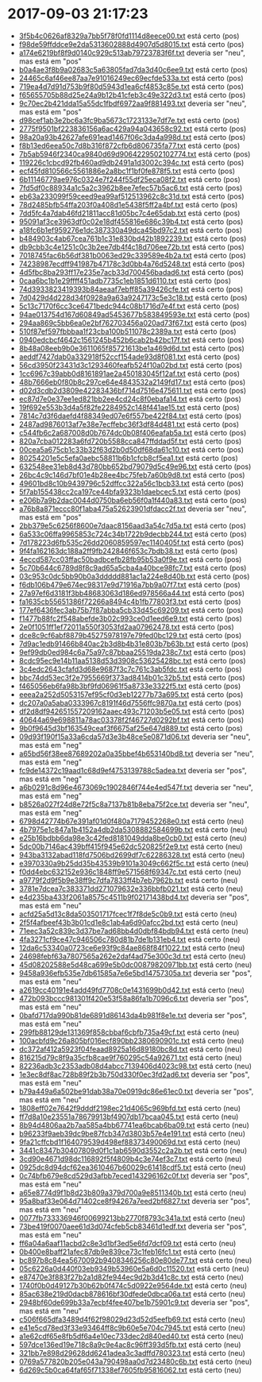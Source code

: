 # 2017-09-03 21:17:23 
- <a href="https://github.com/jordaos/Analyzing-Hadoop-feelings/tree/master/raw-data/2_release_hadoop_classified_manual/pos/3f5b4c0626af8329a7bb5f78f0fd1114d8eece00.txt">3f5b4c0626af8329a7bb5f78f0fd1114d8eece00.txt</a> está certo (pos)
- <a href="https://github.com/jordaos/Analyzing-Hadoop-feelings/tree/master/raw-data/2_release_hadoop_classified_manual/pos/f98de59ffddce9e2da5313602888d4907d5d8015.txt">f98de59ffddce9e2da5313602888d4907d5d8015.txt</a> está certo (pos)
- <a href="https://github.com/jordaos/Analyzing-Hadoop-feelings/tree/master/raw-data/2_release_hadoop_classified_manual/neu/a174e6219bf8f9d0140c929c513ab79723783f6f.txt">a174e6219bf8f9d0140c929c513ab79723783f6f.txt</a> deveria ser "neu", mas está em "pos" 
- <a href="https://github.com/jordaos/Analyzing-Hadoop-feelings/tree/master/raw-data/2_release_hadoop_classified_manual/pos/b0a4ae3f8b9a02683c5a63805fad7da3d40c6ee9.txt">b0a4ae3f8b9a02683c5a63805fad7da3d40c6ee9.txt</a> está certo (pos)
- <a href="https://github.com/jordaos/Analyzing-Hadoop-feelings/tree/master/raw-data/2_release_hadoop_classified_manual/pos/24465c6af46ee87aa7e91016249ec69ecfde533a.txt">24465c6af46ee87aa7e91016249ec69ecfde533a.txt</a> está certo (pos)
- <a href="https://github.com/jordaos/Analyzing-Hadoop-feelings/tree/master/raw-data/2_release_hadoop_classified_manual/pos/719ea4d7d91d753b9f80d5943d1ea6cf4853c85e.txt">719ea4d7d91d753b9f80d5943d1ea6cf4853c85e.txt</a> está certo (pos)
- <a href="https://github.com/jordaos/Analyzing-Hadoop-feelings/tree/master/raw-data/2_release_hadoop_classified_manual/pos/f65655705b88d25e24a9b12b41cfeb3c49e322d3.txt">f65655705b88d25e24a9b12b41cfeb3c49e322d3.txt</a> está certo (pos)
- <a href="https://github.com/jordaos/Analyzing-Hadoop-feelings/tree/master/raw-data/2_release_hadoop_classified_manual/neu/9c70ec2b421dda15a55dc1fbdf6972aa9f881493.txt">9c70ec2b421dda15a55dc1fbdf6972aa9f881493.txt</a> deveria ser "neu", mas está em "pos" 
- <a href="https://github.com/jordaos/Analyzing-Hadoop-feelings/tree/master/raw-data/2_release_hadoop_classified_manual/pos/d98cef1ab3e2bc6a3fc9ba5673c1723133e7df7e.txt">d98cef1ab3e2bc6a3fc9ba5673c1723133e7df7e.txt</a> está certo (pos)
- <a href="https://github.com/jordaos/Analyzing-Hadoop-feelings/tree/master/raw-data/2_release_hadoop_classified_manual/pos/2775f9501bf223836156a6ac429a94a043658c92.txt">2775f9501bf223836156a6ac429a94a043658c92.txt</a> está certo (pos)
- <a href="https://github.com/jordaos/Analyzing-Hadoop-feelings/tree/master/raw-data/2_release_hadoop_classified_manual/pos/98a20a93b42627afe691ead1467f06c3da4a998d.txt">98a20a93b42627afe691ead1467f06c3da4a998d.txt</a> está certo (pos)
- <a href="https://github.com/jordaos/Analyzing-Hadoop-feelings/tree/master/raw-data/2_release_hadoop_classified_manual/pos/f8b13ed6eea50c7d8b316f872cfb6d806735fa77.txt">f8b13ed6eea50c7d8b316f872cfb6d806735fa77.txt</a> está certo (pos)
- <a href="https://github.com/jordaos/Analyzing-Hadoop-feelings/tree/master/raw-data/2_release_hadoop_classified_manual/pos/7b5ab5946f2340ca9840d69d9064229502102774.txt">7b5ab5946f2340ca9840d69d9064229502102774.txt</a> está certo (pos)
- <a href="https://github.com/jordaos/Analyzing-Hadoop-feelings/tree/master/raw-data/2_release_hadoop_classified_manual/pos/119226c1cbcd92fb460ad9db2491a1d3002c394c.txt">119226c1cbcd92fb460ad9db2491a1d3002c394c.txt</a> está certo (pos)
- <a href="https://github.com/jordaos/Analyzing-Hadoop-feelings/tree/master/raw-data/2_release_hadoop_classified_manual/pos/ecf45fd810566c5561886e2a8bc1f1bf0fe878f5.txt">ecf45fd810566c5561886e2a8bc1f1bf0fe878f5.txt</a> está certo (pos)
- <a href="https://github.com/jordaos/Analyzing-Hadoop-feelings/tree/master/raw-data/2_release_hadoop_classified_manual/pos/6b11146779ae976c0324e7f244f55df25eca08f2.txt">6b11146779ae976c0324e7f244f55df25eca08f2.txt</a> está certo (pos)
- <a href="https://github.com/jordaos/Analyzing-Hadoop-feelings/tree/master/raw-data/2_release_hadoop_classified_manual/pos/7fd5df0c88934a1c5a2c3962b8ee7efec57b5ac6.txt">7fd5df0c88934a1c5a2c3962b8ee7efec57b5ac6.txt</a> está certo (pos)
- <a href="https://github.com/jordaos/Analyzing-Hadoop-feelings/tree/master/raw-data/2_release_hadoop_classified_manual/pos/eb63a233099f59ceed9ea99af512513962c8c31d.txt">eb63a233099f59ceed9ea99af512513962c8c31d.txt</a> está certo (pos)
- <a href="https://github.com/jordaos/Analyzing-Hadoop-feelings/tree/master/raw-data/2_release_hadoop_classified_manual/pos/78d2485bfb54ffa203f0a408d1e5438f5ff2a4bf.txt">78d2485bfb54ffa203f0a408d1e5438f5ff2a4bf.txt</a> está certo (pos)
- <a href="https://github.com/jordaos/Analyzing-Hadoop-feelings/tree/master/raw-data/2_release_hadoop_classified_manual/pos/7dd5fc4a7dab46fd21811acc81d05bc7c4e65dab.txt">7dd5fc4a7dab46fd21811acc81d05bc7c4e65dab.txt</a> está certo (pos)
- <a href="https://github.com/jordaos/Analyzing-Hadoop-feelings/tree/master/raw-data/2_release_hadoop_classified_manual/pos/95091af3ce3963df0c02e18df455816e686c39b4.txt">95091af3ce3963df0c02e18df455816e686c39b4.txt</a> está certo (pos)
- <a href="https://github.com/jordaos/Analyzing-Hadoop-feelings/tree/master/raw-data/2_release_hadoop_classified_manual/pos/a18fc6b1ef959276e1dc387330a49dca45bd97c2.txt">a18fc6b1ef959276e1dc387330a49dca45bd97c2.txt</a> está certo (pos)
- <a href="https://github.com/jordaos/Analyzing-Hadoop-feelings/tree/master/raw-data/2_release_hadoop_classified_manual/pos/b484903c4ab67cea761b1c31e830bd42b1892239.txt">b484903c4ab67cea761b1c31e830bd42b1892239.txt</a> está certo (pos)
- <a href="https://github.com/jordaos/Analyzing-Hadoop-feelings/tree/master/raw-data/2_release_hadoop_classified_manual/pos/db9cbb3c4e1251c0c3b2ee7db4f4c18d706ee72b.txt">db9cbb3c4e1251c0c3b2ee7db4f4c18d706ee72b.txt</a> está certo (pos)
- <a href="https://github.com/jordaos/Analyzing-Hadoop-feelings/tree/master/raw-data/2_release_hadoop_classified_manual/pos/7018745fac6b56df381b0063ed29c339589e4b2a.txt">7018745fac6b56df381b0063ed29c339589e4b2a.txt</a> está certo (pos)
- <a href="https://github.com/jordaos/Analyzing-Hadoop-feelings/tree/master/raw-data/2_release_hadoop_classified_manual/pos/74238987ecdff941987b47178c3d0bb4a76d5248.txt">74238987ecdff941987b47178c3d0bb4a76d5248.txt</a> está certo (pos)
- <a href="https://github.com/jordaos/Analyzing-Hadoop-feelings/tree/master/raw-data/2_release_hadoop_classified_manual/pos/4d5fbc8ba293ff17e235e7acb33d700456badad6.txt">4d5fbc8ba293ff17e235e7acb33d700456badad6.txt</a> está certo (pos)
- <a href="https://github.com/jordaos/Analyzing-Hadoop-feelings/tree/master/raw-data/2_release_hadoop_classified_manual/pos/0caa6bc1b1e29ffff451adb7735c1eb1851d6110.txt">0caa6bc1b1e29ffff451adb7735c1eb1851d6110.txt</a> está certo (pos)
- <a href="https://github.com/jordaos/Analyzing-Hadoop-feelings/tree/master/raw-data/2_release_hadoop_classified_manual/pos/74d3933823419393b84aeaaf7ebff85a39426cfe.txt">74d3933823419393b84aeaaf7ebff85a39426cfe.txt</a> está certo (pos)
- <a href="https://github.com/jordaos/Analyzing-Hadoop-feelings/tree/master/raw-data/2_release_hadoop_classified_manual/pos/7d0429d4d228d34f0928a9a63a9247173c5e3c18.txt">7d0429d4d228d34f0928a9a63a9247173c5e3c18.txt</a> está certo (pos)
- <a href="https://github.com/jordaos/Analyzing-Hadoop-feelings/tree/master/raw-data/2_release_hadoop_classified_manual/pos/5c13c7170f6cc3ce6471bedc944c08b1716d7e4f.txt">5c13c7170f6cc3ce6471bedc944c08b1716d7e4f.txt</a> está certo (pos)
- <a href="https://github.com/jordaos/Analyzing-Hadoop-feelings/tree/master/raw-data/2_release_hadoop_classified_manual/pos/94ae013754d167d60849ad5453677b583849593e.txt">94ae013754d167d60849ad5453677b583849593e.txt</a> está certo (pos)
- <a href="https://github.com/jordaos/Analyzing-Hadoop-feelings/tree/master/raw-data/2_release_hadoop_classified_manual/pos/294aa869c5bb6ea0e2bf762703456a020ad73f67.txt">294aa869c5bb6ea0e2bf762703456a020ad73f67.txt</a> está certo (pos)
- <a href="https://github.com/jordaos/Analyzing-Hadoop-feelings/tree/master/raw-data/2_release_hadoop_classified_manual/pos/510f87ef597fbbbaa1f23cba100b511078c2389a.txt">510f87ef597fbbbaa1f23cba100b511078c2389a.txt</a> está certo (pos)
- <a href="https://github.com/jordaos/Analyzing-Hadoop-feelings/tree/master/raw-data/2_release_hadoop_classified_manual/pos/0940edcbcf4642c1561245b452b6cab2b42bc17f.txt">0940edcbcf4642c1561245b452b6cab2b42bc17f.txt</a> está certo (pos)
- <a href="https://github.com/jordaos/Analyzing-Hadoop-feelings/tree/master/raw-data/2_release_hadoop_classified_manual/pos/8b48a08eeb9b0e3611065f85721613be1a469d6d.txt">8b48a08eeb9b0e3611065f85721613be1a469d6d.txt</a> está certo (pos)
- <a href="https://github.com/jordaos/Analyzing-Hadoop-feelings/tree/master/raw-data/2_release_hadoop_classified_manual/pos/aeddf7427dab0a332918f52ccf154ade93d8f081.txt">aeddf7427dab0a332918f52ccf154ade93d8f081.txt</a> está certo (pos)
- <a href="https://github.com/jordaos/Analyzing-Hadoop-feelings/tree/master/raw-data/2_release_hadoop_classified_manual/pos/56cd3950f23431d3c1293460feafb524f10a02bd.txt">56cd3950f23431d3c1293460feafb524f10a02bd.txt</a> está certo (pos)
- <a href="https://github.com/jordaos/Analyzing-Hadoop-feelings/tree/master/raw-data/2_release_hadoop_classified_manual/pos/1cc6967c39abb0d8161891ae2a450183045f12af.txt">1cc6967c39abb0d8161891ae2a450183045f12af.txt</a> está certo (pos)
- <a href="https://github.com/jordaos/Analyzing-Hadoop-feelings/tree/master/raw-data/2_release_hadoop_classified_manual/pos/48b7666eb0f80b8c297ce64e4843532a2149fd17.txt">48b7666eb0f80b8c297ce64e4843532a2149fd17.txt</a> está certo (pos)
- <a href="https://github.com/jordaos/Analyzing-Hadoop-feelings/tree/master/raw-data/2_release_hadoop_classified_manual/pos/d02d3cdb2d3809e42283436bf714d7516e475611.txt">d02d3cdb2d3809e42283436bf714d7516e475611.txt</a> está certo (pos)
- <a href="https://github.com/jordaos/Analyzing-Hadoop-feelings/tree/master/raw-data/2_release_hadoop_classified_manual/pos/ec87d7e0e37ee1ed821bb2ee4cd24c8f0ebafa14.txt">ec87d7e0e37ee1ed821bb2ee4cd24c8f0ebafa14.txt</a> está certo (pos)
- <a href="https://github.com/jordaos/Analyzing-Hadoop-feelings/tree/master/raw-data/2_release_hadoop_classified_manual/pos/19f692e553b3d4a5f82fe2284952c148f441ae15.txt">19f692e553b3d4a5f82fe2284952c148f441ae15.txt</a> está certo (pos)
- <a href="https://github.com/jordaos/Analyzing-Hadoop-feelings/tree/master/raw-data/2_release_hadoop_classified_manual/pos/7814c7d3f6daefd4f88349ed07e6f557be422f84.txt">7814c7d3f6daefd4f88349ed07e6f557be422f84.txt</a> está certo (pos)
- <a href="https://github.com/jordaos/Analyzing-Hadoop-feelings/tree/master/raw-data/2_release_hadoop_classified_manual/pos/2487ad9876013af7e38e7ecffebc36f3df84d481.txt">2487ad9876013af7e38e7ecffebc36f3df84d481.txt</a> está certo (pos)
- <a href="https://github.com/jordaos/Analyzing-Hadoop-feelings/tree/master/raw-data/2_release_hadoop_classified_manual/pos/c544fb6c2a687008d0b7674dc0b08f406eafab5a.txt">c544fb6c2a687008d0b7674dc0b08f406eafab5a.txt</a> está certo (pos)
- <a href="https://github.com/jordaos/Analyzing-Hadoop-feelings/tree/master/raw-data/2_release_hadoop_classified_manual/pos/820a7cba012283a6fd720b5588cca847ffddad5f.txt">820a7cba012283a6fd720b5588cca847ffddad5f.txt</a> está certo (pos)
- <a href="https://github.com/jordaos/Analyzing-Hadoop-feelings/tree/master/raw-data/2_release_hadoop_classified_manual/pos/00cea5a675cb1c33b32f63d2b0d50df68da61c10.txt">00cea5a675cb1c33b32f63d2b0d50df68da61c10.txt</a> está certo (pos)
- <a href="https://github.com/jordaos/Analyzing-Hadoop-feelings/tree/master/raw-data/2_release_hadoop_classified_manual/pos/80254201e5c5efa0aebc58811b6b1cfcb8cf5ea1.txt">80254201e5c5efa0aebc58811b6b1cfcb8cf5ea1.txt</a> está certo (pos)
- <a href="https://github.com/jordaos/Analyzing-Hadoop-feelings/tree/master/raw-data/2_release_hadoop_classified_manual/pos/632548ee31eb8d43d780bb652bd79079d5c49e96.txt">632548ee31eb8d43d780bb652bd79079d5c49e96.txt</a> está certo (pos)
- <a href="https://github.com/jordaos/Analyzing-Hadoop-feelings/tree/master/raw-data/2_release_hadoop_classified_manual/pos/26bc4c9c146d7bf01e4b28ee4bc75feb7a60b9d8.txt">26bc4c9c146d7bf01e4b28ee4bc75feb7a60b9d8.txt</a> está certo (pos)
- <a href="https://github.com/jordaos/Analyzing-Hadoop-feelings/tree/master/raw-data/2_release_hadoop_classified_manual/pos/49601bd8c10b9439796c52dffcc322a56c1bcb33.txt">49601bd8c10b9439796c52dffcc322a56c1bcb33.txt</a> está certo (pos)
- <a href="https://github.com/jordaos/Analyzing-Hadoop-feelings/tree/master/raw-data/2_release_hadoop_classified_manual/pos/5f7ab155438cc2ca197ce44bfa9323b1daebcec5.txt">5f7ab155438cc2ca197ce44bfa9323b1daebcec5.txt</a> está certo (pos)
- <a href="https://github.com/jordaos/Analyzing-Hadoop-feelings/tree/master/raw-data/2_release_hadoop_classified_manual/pos/e206b7a9b2dac0044d0750ba6eb56f0a1f440a83.txt">e206b7a9b2dac0044d0750ba6eb56f0a1f440a83.txt</a> está certo (pos)
- <a href="https://github.com/jordaos/Analyzing-Hadoop-feelings/tree/master/raw-data/2_release_hadoop_classified_manual/neu/a76b8a871eccc80f1aba475a52623901dfdacc2f.txt">a76b8a871eccc80f1aba475a52623901dfdacc2f.txt</a> deveria ser "neu", mas está em "pos" 
- <a href="https://github.com/jordaos/Analyzing-Hadoop-feelings/tree/master/raw-data/2_release_hadoop_classified_manual/pos/2bb379e5c6256f8600e7daac8156aad3a54c7d5a.txt">2bb379e5c6256f8600e7daac8156aad3a54c7d5a.txt</a> está certo (pos)
- <a href="https://github.com/jordaos/Analyzing-Hadoop-feelings/tree/master/raw-data/2_release_hadoop_classified_manual/pos/6a533c06ffa9965853c724c34b1722b9decbb244.txt">6a533c06ffa9965853c724c34b1722b9decbb244.txt</a> está certo (pos)
- <a href="https://github.com/jordaos/Analyzing-Hadoop-feelings/tree/master/raw-data/2_release_hadoop_classified_manual/pos/7d178223d6fb535c26dd2060859597ec1140405f.txt">7d178223d6fb535c26dd2060859597ec1140405f.txt</a> está certo (pos)
- <a href="https://github.com/jordaos/Analyzing-Hadoop-feelings/tree/master/raw-data/2_release_hadoop_classified_manual/pos/9f4fa162163dc188a2ff9fb242846f653c7bdb38.txt">9f4fa162163dc188a2ff9fb242846f653c7bdb38.txt</a> está certo (pos)
- <a href="https://github.com/jordaos/Analyzing-Hadoop-feelings/tree/master/raw-data/2_release_hadoop_classified_manual/pos/4eccd587cc03ffac50badbcefb28fb95b53a0f9e.txt">4eccd587cc03ffac50badbcefb28fb95b53a0f9e.txt</a> está certo (pos)
- <a href="https://github.com/jordaos/Analyzing-Hadoop-feelings/tree/master/raw-data/2_release_hadoop_classified_manual/pos/5c70b644c6789d8f8c9ad65a5cba4a40bce98fc7.txt">5c70b644c6789d8f8c9ad65a5cba4a40bce98fc7.txt</a> está certo (pos)
- <a href="https://github.com/jordaos/Analyzing-Hadoop-feelings/tree/master/raw-data/2_release_hadoop_classified_manual/pos/03c953c0dc5bb90b0a3ddddd881ac1a224e8d40b.txt">03c953c0dc5bb90b0a3ddddd881ac1a224e8d40b.txt</a> está certo (pos)
- <a href="https://github.com/jordaos/Analyzing-Hadoop-feelings/tree/master/raw-data/2_release_hadoop_classified_manual/pos/f6db106b479e674ec98317e9d71916a7bb9a07f7.txt">f6db106b479e674ec98317e9d71916a7bb9a07f7.txt</a> está certo (pos)
- <a href="https://github.com/jordaos/Analyzing-Hadoop-feelings/tree/master/raw-data/2_release_hadoop_classified_manual/pos/27a97ef6d3181f3bb48683063d186ed978566a44.txt">27a97ef6d3181f3bb48683063d186ed978566a44.txt</a> está certo (pos)
- <a href="https://github.com/jordaos/Analyzing-Hadoop-feelings/tree/master/raw-data/2_release_hadoop_classified_manual/pos/fa1635cb55651386f72266a8494c4b1fb77803f3.txt">fa1635cb55651386f72266a8494c4b1fb77803f3.txt</a> está certo (pos)
- <a href="https://github.com/jordaos/Analyzing-Hadoop-feelings/tree/master/raw-data/2_release_hadoop_classified_manual/pos/177ef6436fec3ab75b7f87abba5cb33d45c69209.txt">177ef6436fec3ab75b7f87abba5cb33d45c69209.txt</a> está certo (pos)
- <a href="https://github.com/jordaos/Analyzing-Hadoop-feelings/tree/master/raw-data/2_release_hadoop_classified_manual/pos/f1477b88fc2f548abefde3b02c993ce0d1eed6e9.txt">f1477b88fc2f548abefde3b02c993ce0d1eed6e9.txt</a> está certo (pos)
- <a href="https://github.com/jordaos/Analyzing-Hadoop-feelings/tree/master/raw-data/2_release_hadoop_classified_manual/pos/2e0f1051ff1ef72011a550f3053fd2aa07962478.txt">2e0f1051ff1ef72011a550f3053fd2aa07962478.txt</a> está certo (pos)
- <a href="https://github.com/jordaos/Analyzing-Hadoop-feelings/tree/master/raw-data/2_release_hadoop_classified_manual/pos/dce8c9cf6abf8879b45275978197e79fed0bc129.txt">dce8c9cf6abf8879b45275978197e79fed0bc129.txt</a> está certo (pos)
- <a href="https://github.com/jordaos/Analyzing-Hadoop-feelings/tree/master/raw-data/2_release_hadoop_classified_manual/pos/7d9ac1edb91466b840ac2b3d8b4b31e803b7b63b.txt">7d9ac1edb91466b840ac2b3d8b4b31e803b7b63b.txt</a> está certo (pos)
- <a href="https://github.com/jordaos/Analyzing-Hadoop-feelings/tree/master/raw-data/2_release_hadoop_classified_manual/pos/9ef99db0ed984c6a75a97c87bbaa25519da238c7.txt">9ef99db0ed984c6a75a97c87bbaa25519da238c7.txt</a> está certo (pos)
- <a href="https://github.com/jordaos/Analyzing-Hadoop-feelings/tree/master/raw-data/2_release_hadoop_classified_manual/pos/8cdc95ec9e14b11aa5138d53d3908c53625428bc.txt">8cdc95ec9e14b11aa5138d53d3908c53625428bc.txt</a> está certo (pos)
- <a href="https://github.com/jordaos/Analyzing-Hadoop-feelings/tree/master/raw-data/2_release_hadoop_classified_manual/pos/3c4edc2643cfafd3d68e9687f3c7c761c3ab5fdc.txt">3c4edc2643cfafd3d68e9687f3c7c761c3ab5fdc.txt</a> está certo (pos)
- <a href="https://github.com/jordaos/Analyzing-Hadoop-feelings/tree/master/raw-data/2_release_hadoop_classified_manual/pos/bbc74dd53ec3f2e7955669f373ad8414b01c32b5.txt">bbc74dd53ec3f2e7955669f373ad8414b01c32b5.txt</a> está certo (pos)
- <a href="https://github.com/jordaos/Analyzing-Hadoop-feelings/tree/master/raw-data/2_release_hadoop_classified_manual/pos/f465056eb6fa98b3bf9fd06961f5a8733e3322f5.txt">f465056eb6fa98b3bf9fd06961f5a8733e3322f5.txt</a> está certo (pos)
- <a href="https://github.com/jordaos/Analyzing-Hadoop-feelings/tree/master/raw-data/2_release_hadoop_classified_manual/pos/eeea2a252d5053157ef95cf0d3eb12277b73a695.txt">eeea2a252d5053157ef95cf0d3eb12277b73a695.txt</a> está certo (pos)
- <a href="https://github.com/jordaos/Analyzing-Hadoop-feelings/tree/master/raw-data/2_release_hadoop_classified_manual/pos/dc207a0a5aba0333967c8191f46d7556ffc9870a.txt">dc207a0a5aba0333967c8191f46d7556ffc9870a.txt</a> está certo (pos)
- <a href="https://github.com/jordaos/Analyzing-Hadoop-feelings/tree/master/raw-data/2_release_hadoop_classified_manual/pos/df2d8df942651557209162aaec493c71203b5e05.txt">df2d8df942651557209162aaec493c71203b5e05.txt</a> está certo (pos)
- <a href="https://github.com/jordaos/Analyzing-Hadoop-feelings/tree/master/raw-data/2_release_hadoop_classified_manual/pos/40644a69e698811a78ac03378f2f46727d0292bf.txt">40644a69e698811a78ac03378f2f46727d0292bf.txt</a> está certo (pos)
- <a href="https://github.com/jordaos/Analyzing-Hadoop-feelings/tree/master/raw-data/2_release_hadoop_classified_manual/pos/9b0f9645d3bf163549ceaf3f6675af25e647d889.txt">9b0f9645d3bf163549ceaf3f6675af25e647d889.txt</a> está certo (pos)
- <a href="https://github.com/jordaos/Analyzing-Hadoop-feelings/tree/master/raw-data/2_release_hadoop_classified_manual/neu/09d93f190f15a33a6cda57d3e3b48ce5e0871d06.txt">09d93f190f15a33a6cda57d3e3b48ce5e0871d06.txt</a> deveria ser "neu", mas está em "neg" 
- <a href="https://github.com/jordaos/Analyzing-Hadoop-feelings/tree/master/raw-data/2_release_hadoop_classified_manual/neu/a65bd56f38ee87689202a0a35bbef4b653140bd8.txt">a65bd56f38ee87689202a0a35bbef4b653140bd8.txt</a> deveria ser "neu", mas está em "neg" 
- <a href="https://github.com/jordaos/Analyzing-Hadoop-feelings/tree/master/raw-data/2_release_hadoop_classified_manual/pos/fc9de14372c19aad1c68d9ef4753139788c5adea.txt">fc9de14372c19aad1c68d9ef4753139788c5adea.txt</a> deveria ser "pos", mas está em "neg" 
- <a href="https://github.com/jordaos/Analyzing-Hadoop-feelings/tree/master/raw-data/2_release_hadoop_classified_manual/neu/a6b0291c8d96e4673069c1902846f744e4ed547f.txt">a6b0291c8d96e4673069c1902846f744e4ed547f.txt</a> deveria ser "neu", mas está em "neg" 
- <a href="https://github.com/jordaos/Analyzing-Hadoop-feelings/tree/master/raw-data/2_release_hadoop_classified_manual/neu/b8526a027f24d8e72f5c8a7137b81b8eba75f2ce.txt">b8526a027f24d8e72f5c8a7137b81b8eba75f2ce.txt</a> deveria ser "neu", mas está em "neg" 
- <a href="https://github.com/jordaos/Analyzing-Hadoop-feelings/tree/master/raw-data/2_release_hadoop_classified_manual/neu/6798d42774b67e391af01d0f480a7179452268e0.txt">6798d42774b67e391af01d0f480a7179452268e0.txt</a> está certo (neu)
- <a href="https://github.com/jordaos/Analyzing-Hadoop-feelings/tree/master/raw-data/2_release_hadoop_classified_manual/neu/4b7975e1c847a1b4152a4db2da5308882584699b.txt">4b7975e1c847a1b4152a4db2da5308882584699b.txt</a> está certo (neu)
- <a href="https://github.com/jordaos/Analyzing-Hadoop-feelings/tree/master/raw-data/2_release_hadoop_classified_manual/neu/e25b16bdbb6da98e3c42fed8181049dda8be0cb0.txt">e25b16bdbb6da98e3c42fed8181049dda8be0cb0.txt</a> está certo (neu)
- <a href="https://github.com/jordaos/Analyzing-Hadoop-feelings/tree/master/raw-data/2_release_hadoop_classified_manual/neu/5dc00b7146ac439bff415f945e62dc520825f2e9.txt">5dc00b7146ac439bff415f945e62dc520825f2e9.txt</a> está certo (neu)
- <a href="https://github.com/jordaos/Analyzing-Hadoop-feelings/tree/master/raw-data/2_release_hadoop_classified_manual/neu/943ba3132abad118fd7506bd2699df7c62286328.txt">943ba3132abad118fd7506bd2699df7c62286328.txt</a> está certo (neu)
- <a href="https://github.com/jordaos/Analyzing-Hadoop-feelings/tree/master/raw-data/2_release_hadoop_classified_manual/neu/e3970330a9b25dd35b43539b9101a3049c662f5c.txt">e3970330a9b25dd35b43539b9101a3049c662f5c.txt</a> está certo (neu)
- <a href="https://github.com/jordaos/Analyzing-Hadoop-feelings/tree/master/raw-data/2_release_hadoop_classified_manual/neu/f0dd4ebc632152e936c1848ff9e571568f69347c.txt">f0dd4ebc632152e936c1848ff9e571568f69347c.txt</a> está certo (neu)
- <a href="https://github.com/jordaos/Analyzing-Hadoop-feelings/tree/master/raw-data/2_release_hadoop_classified_manual/neu/a9779f2d9f5b9e38ff9c7dfa7833ff4b7eb7962b.txt">a9779f2d9f5b9e38ff9c7dfa7833ff4b7eb7962b.txt</a> está certo (neu)
- <a href="https://github.com/jordaos/Analyzing-Hadoop-feelings/tree/master/raw-data/2_release_hadoop_classified_manual/neu/3781e7dcea7c383371dd271079632e336bbfb021.txt">3781e7dcea7c383371dd271079632e336bbfb021.txt</a> está certo (neu)
- <a href="https://github.com/jordaos/Analyzing-Hadoop-feelings/tree/master/raw-data/2_release_hadoop_classified_manual/pos/e4d235ba433f2061a8575c4511b9f02171438bd4.txt">e4d235ba433f2061a8575c4511b9f02171438bd4.txt</a> deveria ser "pos", mas está em "neu" 
- <a href="https://github.com/jordaos/Analyzing-Hadoop-feelings/tree/master/raw-data/2_release_hadoop_classified_manual/neu/acfd25a5d13c8da503501717fcec1f7f8de5c0b9.txt">acfd25a5d13c8da503501717fcec1f7f8de5c0b9.txt</a> está certo (neu)
- <a href="https://github.com/jordaos/Analyzing-Hadoop-feelings/tree/master/raw-data/2_release_hadoop_classified_manual/neu/2f5f4afbeef43b3b01cd1e8c1ab4a6d90afcc2bd.txt">2f5f4afbeef43b3b01cd1e8c1ab4a6d90afcc2bd.txt</a> está certo (neu)
- <a href="https://github.com/jordaos/Analyzing-Hadoop-feelings/tree/master/raw-data/2_release_hadoop_classified_manual/neu/71eec3a52c839c3d37be7ad68bb4d0dbf84bdb94.txt">71eec3a52c839c3d37be7ad68bb4d0dbf84bdb94.txt</a> está certo (neu)
- <a href="https://github.com/jordaos/Analyzing-Hadoop-feelings/tree/master/raw-data/2_release_hadoop_classified_manual/neu/4fa3271cf9ce47c946506c780d81b7de1b131eb4.txt">4fa3271cf9ce47c946506c780d81b7de1b131eb4.txt</a> está certo (neu)
- <a href="https://github.com/jordaos/Analyzing-Hadoop-feelings/tree/master/raw-data/2_release_hadoop_classified_manual/neu/12da6c53340a0723ce6e93f9c84ae868f84f1022.txt">12da6c53340a0723ce6e93f9c84ae868f84f1022.txt</a> está certo (neu)
- <a href="https://github.com/jordaos/Analyzing-Hadoop-feelings/tree/master/raw-data/2_release_hadoop_classified_manual/neu/24698febf63a7807565a262e2daf4ad75e300c3d.txt">24698febf63a7807565a262e2daf4ad75e300c3d.txt</a> está certo (neu)
- <a href="https://github.com/jordaos/Analyzing-Hadoop-feelings/tree/master/raw-data/2_release_hadoop_classified_manual/neu/45d08202588e5d48ca699e5b0dc00879820971bb.txt">45d08202588e5d48ca699e5b0dc00879820971bb.txt</a> está certo (neu)
- <a href="https://github.com/jordaos/Analyzing-Hadoop-feelings/tree/master/raw-data/2_release_hadoop_classified_manual/pos/9458a936efb535e7db61585a7e6e5bd14757305a.txt">9458a936efb535e7db61585a7e6e5bd14757305a.txt</a> deveria ser "pos", mas está em "neu" 
- <a href="https://github.com/jordaos/Analyzing-Hadoop-feelings/tree/master/raw-data/2_release_hadoop_classified_manual/neu/a2619cc40191e4add49fd7708c0e1431699b0d42.txt">a2619cc40191e4add49fd7708c0e1431699b0d42.txt</a> está certo (neu)
- <a href="https://github.com/jordaos/Analyzing-Hadoop-feelings/tree/master/raw-data/2_release_hadoop_classified_manual/pos/472b093bccc981301f420e53f58a86fa1b7096c6.txt">472b093bccc981301f420e53f58a86fa1b7096c6.txt</a> deveria ser "pos", mas está em "neu" 
- <a href="https://github.com/jordaos/Analyzing-Hadoop-feelings/tree/master/raw-data/2_release_hadoop_classified_manual/pos/0bafd717da990b81de6891d86143da4b981f8e1e.txt">0bafd717da990b81de6891d86143da4b981f8e1e.txt</a> deveria ser "pos", mas está em "neu" 
- <a href="https://github.com/jordaos/Analyzing-Hadoop-feelings/tree/master/raw-data/2_release_hadoop_classified_manual/neu/299fb88129de131369f858cbbaf6cbfb735a49cf.txt">299fb88129de131369f858cbbaf6cbfb735a49cf.txt</a> está certo (neu)
- <a href="https://github.com/jordaos/Analyzing-Hadoop-feelings/tree/master/raw-data/2_release_hadoop_classified_manual/neu/100acbfd9c26a805bf016ecf890bb2380690901c.txt">100acbfd9c26a805bf016ecf890bb2380690901c.txt</a> está certo (neu)
- <a href="https://github.com/jordaos/Analyzing-Hadoop-feelings/tree/master/raw-data/2_release_hadoop_classified_manual/neu/dc372af412a5923f04feaad8925a16d89180bc8d.txt">dc372af412a5923f04feaad8925a16d89180bc8d.txt</a> está certo (neu)
- <a href="https://github.com/jordaos/Analyzing-Hadoop-feelings/tree/master/raw-data/2_release_hadoop_classified_manual/neu/816215d79c8f9a35cfb8cae9f760295c54a92671.txt">816215d79c8f9a35cfb8cae9f760295c54a92671.txt</a> está certo (neu)
- <a href="https://github.com/jordaos/Analyzing-Hadoop-feelings/tree/master/raw-data/2_release_hadoop_classified_manual/neu/82236adb3c2353adb08d4abcc7139406d4023c98.txt">82236adb3c2353adb08d4abcc7139406d4023c98.txt</a> está certo (neu)
- <a href="https://github.com/jordaos/Analyzing-Hadoop-feelings/tree/master/raw-data/2_release_hadoop_classified_manual/pos/1e3ec8df8ac728b89f2b3b750d330f0ec3fd2ad6.txt">1e3ec8df8ac728b89f2b3b750d330f0ec3fd2ad6.txt</a> deveria ser "pos", mas está em "neu" 
- <a href="https://github.com/jordaos/Analyzing-Hadoop-feelings/tree/master/raw-data/2_release_hadoop_classified_manual/pos/b79a449a6a502be91dab38a70e0919dc86e61ec0.txt">b79a449a6a502be91dab38a70e0919dc86e61ec0.txt</a> deveria ser "pos", mas está em "neu" 
- <a href="https://github.com/jordaos/Analyzing-Hadoop-feelings/tree/master/raw-data/2_release_hadoop_classified_manual/neu/1808eff02e7642f9dddf2198ec21d4065c969bfd.txt">1808eff02e7642f9dddf2198ec21d4065c969bfd.txt</a> está certo (neu)
- <a href="https://github.com/jordaos/Analyzing-Hadoop-feelings/tree/master/raw-data/2_release_hadoop_classified_manual/neu/ff7d8a10e23551a78679913bf4907db17bcaa045.txt">ff7d8a10e23551a78679913bf4907db17bcaa045.txt</a> está certo (neu)
- <a href="https://github.com/jordaos/Analyzing-Hadoop-feelings/tree/master/raw-data/2_release_hadoop_classified_manual/neu/8b94d4806aa2b7aa585a4bb67741ea6bcab6ba09.txt">8b94d4806aa2b7aa585a4bb67741ea6bcab6ba09.txt</a> está certo (neu)
- <a href="https://github.com/jordaos/Analyzing-Hadoop-feelings/tree/master/raw-data/2_release_hadoop_classified_manual/neu/b96233f9aeb39dc9be87fcb347d3803b57e4e191.txt">b96233f9aeb39dc9be87fcb347d3803b57e4e191.txt</a> está certo (neu)
- <a href="https://github.com/jordaos/Analyzing-Hadoop-feelings/tree/master/raw-data/2_release_hadoop_classified_manual/neu/9fa21cffcbd1f164079539d498ef88373490069d.txt">9fa21cffcbd1f164079539d498ef88373490069d.txt</a> está certo (neu)
- <a href="https://github.com/jordaos/Analyzing-Hadoop-feelings/tree/master/raw-data/2_release_hadoop_classified_manual/neu/3441c8347b30407809d0f1c1ab6590d3552c2a2b.txt">3441c8347b30407809d0f1c1ab6590d3552c2a2b.txt</a> está certo (neu)
- <a href="https://github.com/jordaos/Analyzing-Hadoop-feelings/tree/master/raw-data/2_release_hadoop_classified_manual/neu/3cd90e4671d98dc116892f5f4809b4c3e74ef3c7.txt">3cd90e4671d98dc116892f5f4809b4c3e74ef3c7.txt</a> está certo (neu)
- <a href="https://github.com/jordaos/Analyzing-Hadoop-feelings/tree/master/raw-data/2_release_hadoop_classified_manual/neu/0925dc8d94dcf62ea3610467b60029c61418cdf5.txt">0925dc8d94dcf62ea3610467b60029c61418cdf5.txt</a> está certo (neu)
- <a href="https://github.com/jordaos/Analyzing-Hadoop-feelings/tree/master/raw-data/2_release_hadoop_classified_manual/pos/0c74bfb679e8cd529d3afbb7eced143296162c0f.txt">0c74bfb679e8cd529d3afbb7eced143296162c0f.txt</a> deveria ser "pos", mas está em "neu" 
- <a href="https://github.com/jordaos/Analyzing-Hadoop-feelings/tree/master/raw-data/2_release_hadoop_classified_manual/neu/a65e8774d9f1b8d23b809a379d700a9e8511340b.txt">a65e8774d9f1b8d23b809a379d700a9e8511340b.txt</a> está certo (neu)
- <a href="https://github.com/jordaos/Analyzing-Hadoop-feelings/tree/master/raw-data/2_release_hadoop_classified_manual/pos/95a8baf33e064d71402ce8f94267a7eed2bf6827.txt">95a8baf33e064d71402ce8f94267a7eed2bf6827.txt</a> deveria ser "pos", mas está em "neu" 
- <a href="https://github.com/jordaos/Analyzing-Hadoop-feelings/tree/master/raw-data/2_release_hadoop_classified_manual/neu/0077fb733336946f00699213bb2770f8793c341a.txt">0077fb733336946f00699213bb2770f8793c341a.txt</a> está certo (neu)
- <a href="https://github.com/jordaos/Analyzing-Hadoop-feelings/tree/master/raw-data/2_release_hadoop_classified_manual/pos/73be419f0070aee61d3d074cfeb5cb83461d1edf.txt">73be419f0070aee61d3d074cfeb5cb83461d1edf.txt</a> deveria ser "pos", mas está em "neu" 
- <a href="https://github.com/jordaos/Analyzing-Hadoop-feelings/tree/master/raw-data/2_release_hadoop_classified_manual/neu/ff6a04a6aaf11acbd2c8e3d1bf3ed5e6fd7dcf09.txt">ff6a04a6aaf11acbd2c8e3d1bf3ed5e6fd7dcf09.txt</a> está certo (neu)
- <a href="https://github.com/jordaos/Analyzing-Hadoop-feelings/tree/master/raw-data/2_release_hadoop_classified_manual/neu/0b400e8baff21afec87db9e839ce73c1feb16fc1.txt">0b400e8baff21afec87db9e839ce73c1feb16fc1.txt</a> está certo (neu)
- <a href="https://github.com/jordaos/Analyzing-Hadoop-feelings/tree/master/raw-data/2_release_hadoop_classified_manual/neu/bc897b8c84ea5670092b9408346256c80e80de77.txt">bc897b8c84ea5670092b9408346256c80e80de77.txt</a> está certo (neu)
- <a href="https://github.com/jordaos/Analyzing-Hadoop-feelings/tree/master/raw-data/2_release_hadoop_classified_manual/neu/05c6226a0d440f03eb9349b53960e5a6d0c11520.txt">05c6226a0d440f03eb9349b53960e5a6d0c11520.txt</a> está certo (neu)
- <a href="https://github.com/jordaos/Analyzing-Hadoop-feelings/tree/master/raw-data/2_release_hadoop_classified_manual/neu/e87470e3f883f27b2a1d82fe944ec9d2b3d41c8c.txt">e87470e3f883f27b2a1d82fe944ec9d2b3d41c8c.txt</a> está certo (neu)
- <a href="https://github.com/jordaos/Analyzing-Hadoop-feelings/tree/master/raw-data/2_release_hadoop_classified_manual/neu/1740f0b0d49127b30b62b0f474c5d0922e9564de.txt">1740f0b0d49127b30b62b0f474c5d0922e9564de.txt</a> está certo (neu)
- <a href="https://github.com/jordaos/Analyzing-Hadoop-feelings/tree/master/raw-data/2_release_hadoop_classified_manual/neu/85ac638e219d0dacb878616bf30dfede0dbca06a.txt">85ac638e219d0dacb878616bf30dfede0dbca06a.txt</a> está certo (neu)
- <a href="https://github.com/jordaos/Analyzing-Hadoop-feelings/tree/master/raw-data/2_release_hadoop_classified_manual/pos/2948bf60de699b33a7ecbf4fee407be1b75901c9.txt">2948bf60de699b33a7ecbf4fee407be1b75901c9.txt</a> deveria ser "pos", mas está em "neu" 
- <a href="https://github.com/jordaos/Analyzing-Hadoop-feelings/tree/master/raw-data/2_release_hadoop_classified_manual/neu/c506f665dfa3489d4f62f98029d23d52d5eefb69.txt">c506f665dfa3489d4f62f98029d23d52d5eefb69.txt</a> está certo (neu)
- <a href="https://github.com/jordaos/Analyzing-Hadoop-feelings/tree/master/raw-data/2_release_hadoop_classified_manual/neu/e41e5cd78ed3f33e93464ff8c9b60e5e704c7945.txt">e41e5cd78ed3f33e93464ff8c9b60e5e704c7945.txt</a> está certo (neu)
- <a href="https://github.com/jordaos/Analyzing-Hadoop-feelings/tree/master/raw-data/2_release_hadoop_classified_manual/neu/a1e62cdf65e8fb5df6a4e10ec733dec2d840ed40.txt">a1e62cdf65e8fb5df6a4e10ec733dec2d840ed40.txt</a> está certo (neu)
- <a href="https://github.com/jordaos/Analyzing-Hadoop-feelings/tree/master/raw-data/2_release_hadoop_classified_manual/neu/597dce136ed19e718c8a9c9e4ac8c96ff393d5fb.txt">597dce136ed19e718c8a9c9e4ac8c96ff393d5fb.txt</a> está certo (neu)
- <a href="https://github.com/jordaos/Analyzing-Hadoop-feelings/tree/master/raw-data/2_release_hadoop_classified_manual/neu/321bb7e898d29628dd6241adea3c3adffd780323.txt">321bb7e898d29628dd6241adea3c3adffd780323.txt</a> está certo (neu)
- <a href="https://github.com/jordaos/Analyzing-Hadoop-feelings/tree/master/raw-data/2_release_hadoop_classified_manual/neu/0769a577820b205e043a790498aa0d7d23480c6b.txt">0769a577820b205e043a790498aa0d7d23480c6b.txt</a> está certo (neu)
- <a href="https://github.com/jordaos/Analyzing-Hadoop-feelings/tree/master/raw-data/2_release_hadoop_classified_manual/neu/6d269c5b0ca64faf65f71338ef7605fb95816062.txt">6d269c5b0ca64faf65f71338ef7605fb95816062.txt</a> está certo (neu)
